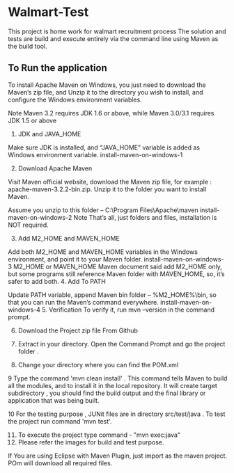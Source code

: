 # Walmart-Test
This project is home work for walmart recruitment process
The solution and tests are build and execute entirely via the command line using Maven as the build tool.

To Run the application
-----------------------------
To install Apache Maven on Windows, you just need to download the Maven’s zip file, and Unzip it to the directory you wish to install, and configure the Windows environment variables.

Note
Maven 3.2 requires JDK 1.6 or above, while Maven 3.0/3.1 requires JDK 1.5 or above

1. JDK and JAVA_HOME

Make sure JDK is installed, and “JAVA_HOME” variable is added as Windows environment variable.
install-maven-on-windows-1

2. Download Apache Maven

Visit Maven official website, download the Maven zip file, for example : apache-maven-3.2.2-bin.zip. Unzip it to the folder you want to install Maven.

Assume you unzip to this folder – C:\Program Files\Apache\maven
install-maven-on-windows-2
Note
That’s all, just folders and files, installation is NOT required.

3. Add M2_HOME and MAVEN_HOME

Add both M2_HOME and MAVEN_HOME variables in the Windows environment, and point it to your Maven folder.
install-maven-on-windows-3
M2_HOME or MAVEN_HOME
Maven document said add M2_HOME only, but some programs still reference Maven folder with MAVEN_HOME, so, it’s safer to add both.
4. Add To PATH

Update PATH variable, append Maven bin folder – %M2_HOME%\bin, so that you can run the Maven’s command everywhere.
install-maven-on-windows-4
5. Verification
To verify it, run mvn –version in the command prompt.

6. Download the Project zip file From Github

7. Extract in your directory. Open the Command Prompt and go the project folder .

8. Change your directory where you can find the POM.xml

9 Type the command  'mvn clean install' . This command tells Maven to build all the modules, and to install it in the local repository.  It will create target subdirectory , you should find the build output and the final library or application that was being built.

10 For the testing purpose , JUNit files are in directory src/test/java . To test the project run command
 'mvn test'.
 
 11. To execute the project type command - "mvn exec:java"
 12. Please refer the images  for build and test purpose.
 
 
 If You are using  Eclipse with Maven Plugin, just import as the maven project. POm will download all required files.
 
